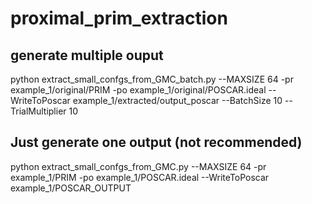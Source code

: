 # proximal_prim_extraction

## generate multiple ouput
python extract_small_confgs_from_GMC_batch.py --MAXSIZE 64 -pr example_1/original/PRIM -po example_1/original/POSCAR.ideal --WriteToPoscar example_1/extracted/output_poscar --BatchSize 10 --TrialMultiplier 10

## Just generate one output (not recommended)
python extract_small_confgs_from_GMC.py --MAXSIZE 64 -pr example_1/PRIM -po example_1/POSCAR.ideal --WriteToPoscar example_1/POSCAR_OUTPUT


